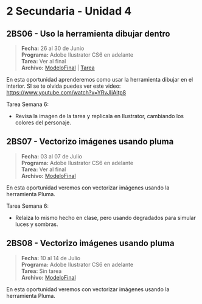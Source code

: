 # 2 Secundaria - Unidad 4

## 2BS06 - Uso la herramienta dibujar dentro

> **Fecha:** 26 al 30 de Junio<br> **Programa:** Adobe Ilustrator CS6 en adelante<br> **Tarea:** Ver al final<br> **Archivo:** [ModeloFinal](https://github.com/israelcueva/colegio-docs/blob/266bd772153e225878c750122c6b5743d5396772/docs/2-secundaria/archivos/Unidad4/2SEC-2BS06-DIBUJAR-DENTRO.jpeg ':include :type=code') | [Tarea](https://github.com/israelcueva/colegio-docs/blob/266bd772153e225878c750122c6b5743d5396772/docs/2-secundaria/archivos/Unidad4/2SEC-2BS06-DIBUJAR-DENTRO-TAREA.jpeg)

En esta oportunidad aprenderemos como usar la herramienta dibujar en el interior. SI se te olvida puedes ver este video: https://www.youtube.com/watch?v=YRvJIiAitp8

Tarea Semana 6:

- Revisa la imagen de la tarea y replicala en Ilustrator, cambiando los colores del personaje.

## 2BS07 - Vectorizo imágenes usando pluma

> **Fecha:** 03 al 07 de Julio<br> **Programa:** Adobe Ilustrator CS6 en adelante<br> **Tarea:** Ver al final<br> **Archivo:** [ModeloFinal](https://github.com/israelcueva/colegio-docs/blob/2e32d3b4a7923ee1a0235cec09c58c52aafbb424/docs/2-secundaria/archivos/Unidad4/2B-S07-VECTORIZAR-TIGRE.png ':include :type=code')

En esta oportunidad veremos con vectorizar imágenes usando la herramienta Pluma.

Tarea Semana 6:

- Relaiza lo mismo hecho en clase, pero usando degradados para simular luces y sombras.

<div class="currentTheme">

## 2BS08 - Vectorizo imágenes usando pluma

> **Fecha:** 10 al 14 de Julio<br> **Programa:** Adobe Ilustrator CS6 en adelante<br> **Tarea:** Sin tarea<br> **Archivo:** [ModeloFinal](https://github.com/israelcueva/colegio-docs/blob/bbedf1d6782fab419fd778f510a6efe69a324b55/docs/2-secundaria/archivos/Unidad4/2SEC-2BS08-NINE-TAIL-FOS.svg)

En esta oportunidad veremos con vectorizar imágenes usando la herramienta Pluma.

</div>